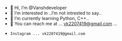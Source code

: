 - 👋 Hi, I’m @Vanshdeveloper
- 👀 I’m interested in ..I’m not intrested to say..
- 🌱 I’m currently learning Python, C++..
- 🎯 You can reach me at ... vk2207419@gmail.com ...
-     Instagram ... vk2207419@gmail.com
